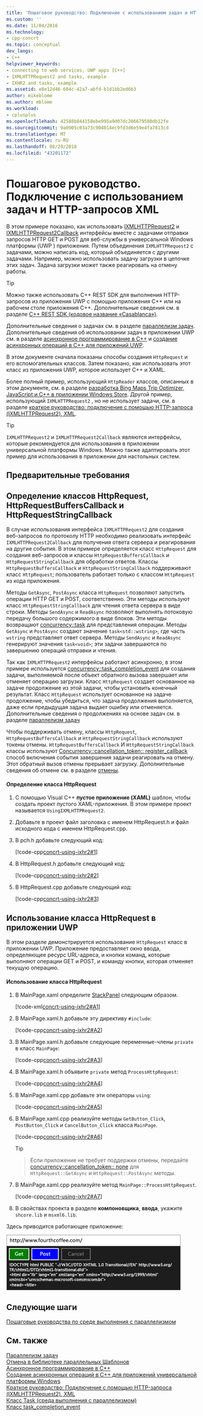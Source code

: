 ```yaml
---
title: 'Пошаговое руководство: Подключение с использованием задач и HTTP-запросов XML | Документация Майкрософт'
ms.custom: ''
ms.date: 11/04/2016
ms.technology:
- cpp-concrt
ms.topic: conceptual
dev_langs:
- C++
helpviewer_keywords:
- connecting to web services, UWP apps [C++]
- IXMLHTTPRequest2 and tasks, example
- IXHR2 and tasks, example
ms.assetid: e8e12d46-604c-42a7-abfd-b1d1bb2ed6b3
author: mikeblome
ms.author: mblome
ms.workload:
- cplusplus
ms.openlocfilehash: 42588b844158ebe995a9d07dc206679580db12fe
ms.sourcegitcommit: 9a0905c03a73c904014ec9fd3d6e59e4fa7813cd
ms.translationtype: MT
ms.contentlocale: ru-RU
ms.lasthandoff: 08/29/2018
ms.locfileid: "43201172"
---
```

# <a name="walkthrough-connecting-using-tasks-and-xml-http-requests"></a>Пошаговое руководство. Подключение с использованием задач и HTTP-запросов XML
В этом примере показано, как использовать [IXMLHTTPRequest2](/previous-versions/windows/desktop/api/msxml6/nn-msxml6-ixmlhttprequest2) и [IXMLHTTPRequest2Callback](/previous-versions/windows/desktop/api/msxml6/nn-msxml6-ixmlhttprequest2callback) интерфейсы вместе с задачами отправки запросов HTTP GET и POST для веб-службы в универсальной Windows платформы (UWP ) приложения. Путем объединения `IXMLHTTPRequest2` с задачами, можно написать код, который объединяется с другими задачами. Например, можно использовать задачу загрузки в цепочке этих задач. Задача загрузки может также реагировать на отмену работы.  
  
> [!TIP]
>  Можно также использовать C++ REST SDK для выполнения HTTP-запросов из приложения UWP с помощью приложения C++ или на рабочем столе приложения C++. Дополнительные сведения см. в разделе [C++ REST SDK (кодовое название «Casablanca»)](https://github.com/Microsoft/cpprestsdk).  
  
 Дополнительные сведения о задачах см. в разделе [параллелизм задач](../../parallel/concrt/task-parallelism-concurrency-runtime.md). Дополнительные сведения об использовании задач в приложении UWP см. в разделе [асинхронное программирование в C++](/windows/uwp/threading-async/asynchronous-programming-in-cpp-universal-windows-platform-apps) и [создание асинхронных операций в C++ для приложений UWP](../../parallel/concrt/creating-asynchronous-operations-in-cpp-for-windows-store-apps.md).  
  
 В этом документе сначала показаны способы создания `HttpRequest` и его вспомогательных классов. Затем показано, как использовать этот класс из приложения UWP, которое использует C++ и XAML.  
  
 Более полный пример, использующий `HttpReader` классов, описанных в этом документе, см. в разделе [разработка Bing Maps Trip Optimizer, JavaScript и C++ в приложении Windows Store](https://msdn.microsoft.com/library/974cf025-de1a-4299-b7dd-c6c7bf0e5d30). Другой пример, использующий `IXMLHTTPRequest2` , но не использует задачи, см. в разделе [краткое руководство: подключение с помощью HTTP-запроса (IXMLHTTPRequest2), XML](https://msdn.microsoft.com/cc7aed53-b2c5-4d83-b85d-cff2f5ba7b35).  
  
> [!TIP]
>  `IXMLHTTPRequest2` и `IXMLHTTPRequest2Callback` являются интерфейсы, которые рекомендуется для использования в приложении универсальной платформы Windows. Можно также адаптировать этот пример для использования в приложении для настольных систем.  
  
## <a name="prerequisites"></a>Предварительные требования  
  
## <a name="defining-the-httprequest-httprequestbufferscallback-and-httprequeststringcallback-classes"></a>Определение классов HttpRequest, HttpRequestBuffersCallback и HttpRequestStringCallback  
 В случае использования интерфейса `IXMLHTTPRequest2` для создания веб-запросов по протоколу HTTP необходимо реализовать интерфейс `IXMLHTTPRequest2Callback` для получения ответа сервера и реагирования на другие события. В этом примере определяется класс `HttpRequest` для создания веб-запросов и классы `HttpRequestBuffersCallback` и `HttpRequestStringCallback` для обработки ответов. Классы `HttpRequestBuffersCallback` и `HttpRequestStringCallback` поддерживают класс `HttpRequest`; пользователь работает только с классом `HttpRequest` из кода приложения.  
  
 Методы `GetAsync`, `PostAsync` класса `HttpRequest` позволяют запустить операции HTTP GET и POST, соответственно. Эти методы используют класс `HttpRequestStringCallback` для чтения ответа сервера в виде строки. Методы `SendAsync` и `ReadAsync` позволяют выполнять потоковую передачу большого содержимого в виде блоков. Эти методы возвращают [concurrency::task](../../parallel/concrt/reference/task-class.md) для представления операции. Методы `GetAsync` и `PostAsync` создают значение `task<std::wstring>`, где часть `wstring` представляет ответ сервера. Методы `SendAsync` и `ReadAsync` генерируют значения `task<void>`; эти задачи завершаются по завершению операций отправки и чтения.  
  
 Так как `IXMLHTTPRequest2` интерфейсы работают асинхронно, в этом примере используется [concurrency::task_completion_event](../../parallel/concrt/reference/task-completion-event-class.md) для создания задачи, выполняемой после объект обратного вызова завершает или отменяет операцию загрузки. Класс `HttpRequest` создает основанное на задаче продолжение из этой задачи, чтобы установить конечный результат. Класс `HttpRequest` использует основанное на задаче продолжение, чтобы убедиться, что задача продолжения выполняется, даже если предыдущая задача выдает ошибку или отменяется. Дополнительные сведения о продолжениях на основе задач см. в разделе [параллелизм задач](../../parallel/concrt/task-parallelism-concurrency-runtime.md)  
  
 Чтобы поддерживать отмену, классы `HttpRequest`, `HttpRequestBuffersCallback` и `HttpRequestStringCallback` используют токены отмены. `HttpRequestBuffersCallback` И `HttpRequestStringCallback` классы используют [Concurrency::cancellation_token:: register_callback](reference/cancellation-token-class.md#register_callback) способ включения события завершения задачи реагировать на отмену. Этот обратный вызов отмены прерывает загрузку. Дополнительные сведения об отмене см. в разделе [отмены](../../parallel/concrt/exception-handling-in-the-concurrency-runtime.md#cancellation).  
  
#### <a name="to-define-the-httprequest-class"></a>Определение класса HttpRequest  
  
1.  С помощью Visual C++ **пустое приложение (XAML)** шаблон, чтобы создать проект пустого XAML-приложения. В этом примере проект называется `UsingIXMLHTTPRequest2`.  
  
2.  Добавьте в проект файл заголовка с именем HttpRequest.h и файл исходного кода с именем HttpRequest.cpp.  
  
3.  В pch.h добавьте следующий код:  
  
     [!code-cpp[concrt-using-ixhr2#1](../../parallel/concrt/codesnippet/cpp/walkthrough-connecting-using-tasks-and-xml-http-requests_1.h)]  
  
4.  В HttpRequest.h добавьте следующий код:  
  
     [!code-cpp[concrt-using-ixhr2#2](../../parallel/concrt/codesnippet/cpp/walkthrough-connecting-using-tasks-and-xml-http-requests_2.h)]  
  
5.  В HttpRequest.cpp добавьте следующий код:  
  
     [!code-cpp[concrt-using-ixhr2#3](../../parallel/concrt/codesnippet/cpp/walkthrough-connecting-using-tasks-and-xml-http-requests_3.cpp)]  
  
## <a name="using-the-httprequest-class-in-a-uwp-app"></a>Использование класса HttpRequest в приложении UWP  
 В этом разделе демонстрируется использование `HttpRequest` класс в приложении UWP. Приложение предоставляет окно ввода, определяющее ресурс URL-адреса, и кнопки команд, которые выполняют операции GET и POST, и команду кнопки, которая отменяет текущую операцию.  
  
#### <a name="to-use-the-httprequest-class"></a>Использование класса HttpRequest  
  
1.  В MainPage.xaml определите [StackPanel](https://msdn.microsoft.com/library/windows/apps/xaml/windows.ui.xaml.controls.stackpanel.aspx) следующим образом.  
  
     [!code-xml[concrt-using-ixhr2#A1](../../parallel/concrt/codesnippet/xaml/walkthrough-connecting-using-tasks-and-xml-http-requests_4.xaml)]  
  
2.  В MainPage.xaml.h добавьте эту директиву `#include`:  
  
     [!code-cpp[concrt-using-ixhr2#A2](../../parallel/concrt/codesnippet/cpp/walkthrough-connecting-using-tasks-and-xml-http-requests_5.h)]  
  
3.  В MainPage.xaml.h добавьте следующие переменные-члены `private` в класс `MainPage`:  
  
     [!code-cpp[concrt-using-ixhr2#A3](../../parallel/concrt/codesnippet/cpp/walkthrough-connecting-using-tasks-and-xml-http-requests_6.h)]  
  
4.  В MainPage.xaml.h объявите `private` метод `ProcessHttpRequest`:  
  
     [!code-cpp[concrt-using-ixhr2#A4](../../parallel/concrt/codesnippet/cpp/walkthrough-connecting-using-tasks-and-xml-http-requests_7.h)]  
  
5.  В MainPage.xaml.cpp добавьте эти операторы `using`:  
  
     [!code-cpp[concrt-using-ixhr2#A5](../../parallel/concrt/codesnippet/cpp/walkthrough-connecting-using-tasks-and-xml-http-requests_8.cpp)]  
  
6.  В MainPage.xaml.cpp реализуйте методы `GetButton_Click`, `PostButton_Click` и `CancelButton_Click` класса `MainPage`.  
  
     [!code-cpp[concrt-using-ixhr2#A6](../../parallel/concrt/codesnippet/cpp/walkthrough-connecting-using-tasks-and-xml-http-requests_9.cpp)]  
  
    > [!TIP]


    >  Если приложение не требует поддержки отмены, передайте [concurrency::cancellation_token:: none](reference/cancellation-token-class.md#none) для `HttpRequest::GetAsync` и `HttpRequest::PostAsync` методы.  


  
7.  В MainPage.xaml.cpp реализуйте метод `MainPage::ProcessHttpRequest`.  
  
     [!code-cpp[concrt-using-ixhr2#A7](../../parallel/concrt/codesnippet/cpp/walkthrough-connecting-using-tasks-and-xml-http-requests_10.cpp)]  
  
8.  В свойствах проекта в разделе **компоновщика**, **ввода**, укажите `shcore.lib` и `msxml6.lib`.  
  
 Здесь приводится работающее приложение:  
  
 ![Запущенное приложение среды выполнения Windows](../../parallel/concrt/media/concrt_usingixhr2.png "concrt_usingixhr2")  
  
## <a name="next-steps"></a>Следующие шаги  
 [Пошаговые руководства по среде выполнения с параллелизмом](../../parallel/concrt/concurrency-runtime-walkthroughs.md)  
  
## <a name="see-also"></a>См. также  
 [Параллелизм задач](../../parallel/concrt/task-parallelism-concurrency-runtime.md)   
 [Отмена в библиотеке параллельных Шаблонов](cancellation-in-the-ppl.md)   
 [Асинхронное программирование в C++](/windows/uwp/threading-async/asynchronous-programming-in-cpp-universal-windows-platform-apps)   
 [Создание асинхронных операций в C++ для приложений универсальной платформы Windows](../../parallel/concrt/creating-asynchronous-operations-in-cpp-for-windows-store-apps.md)   
 [Краткое руководство: Подключение с помощью HTTP-запроса (IXMLHTTPRequest2), XML](https://msdn.microsoft.com/cc7aed53-b2c5-4d83-b85d-cff2f5ba7b35)   
 [Класс Task (среда выполнения с параллелизмом)](../../parallel/concrt/reference/task-class.md)   
 [Класс task_completion_event](../../parallel/concrt/reference/task-completion-event-class.md)
